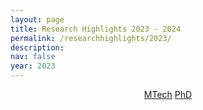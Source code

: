 ```yaml
---
layout: page
title: Research Highlights 2023 - 2024
permalink: /researchhighlights/2023/
description: 
nav: false
year: 2023
---
```




<div style="text-align:center;">
  <a href="/researchhighlights/2023/mtech" class="btn btn-primary btn-lg active" role="button" aria-pressed="true">MTech</a>
  <a href="/researchhighlights/2023/phd" class="btn btn-primary btn-lg active" role="button" aria-pressed="true">PhD</a>
</div>
